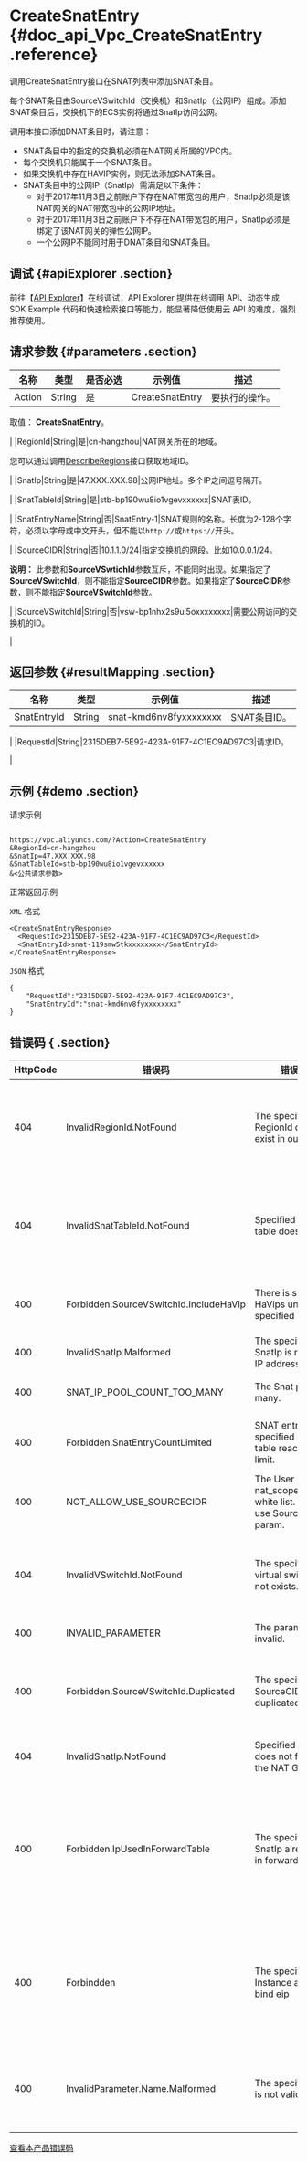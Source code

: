 # CreateSnatEntry {#doc_api_Vpc_CreateSnatEntry .reference}

调用CreateSnatEntry接口在SNAT列表中添加SNAT条目。

每个SNAT条目由SourceVSwitchId（交换机）和SnatIp（公网IP）组成。添加SNAT条目后，交换机下的ECS实例将通过SnatIp访问公网。

调用本接口添加DNAT条目时，请注意：

-   SNAT条目中的指定的交换机必须在NAT网关所属的VPC内。
-   每个交换机只能属于一个SNAT条目。
-   如果交换机中存在HAVIP实例，则无法添加SNAT条目。
-   SNAT条目中的公网IP（SnatIp）需满足以下条件：
    -   对于2017年11月3日之前账户下存在NAT带宽包的用户，SnatIp必须是该NAT网关的NAT带宽包中的公网IP地址。
    -   对于2017年11月3日之前账户下不存在NAT带宽包的用户，SnatIp必须是绑定了该NAT网关的弹性公网IP。
    -   一个公网IP不能同时用于DNAT条目和SNAT条目。

## 调试 {#apiExplorer .section}

前往【[API Explorer](https://api.aliyun.com/#product=Vpc&api=CreateSnatEntry)】在线调试，API Explorer 提供在线调用 API、动态生成 SDK Example 代码和快速检索接口等能力，能显著降低使用云 API 的难度，强烈推荐使用。

## 请求参数 {#parameters .section}

|名称|类型|是否必选|示例值|描述|
|--|--|----|---|--|
|Action|String|是|CreateSnatEntry|要执行的操作。

 取值： **CreateSnatEntry**。

 |
|RegionId|String|是|cn-hangzhou|NAT网关所在的地域。

 您可以通过调用[DescribeRegions](~~36063~~)接口获取地域ID。

 |
|SnatIp|String|是|47.XXX.XXX.98|公网IP地址。多个IP之间逗号隔开。

 |
|SnatTableId|String|是|stb-bp190wu8io1vgevxxxxxx|SNAT表ID。

 |
|SnatEntryName|String|否|SnatEntry-1|SNAT规则的名称。长度为2-128个字符，必须以字母或中文开头，但不能以`http://`或`https://`开头。

 |
|SourceCIDR|String|否|10.1.1.0/24|指定交换机的网段。比如10.0.0.1/24。

 **说明：** 此参数和**SourceVSwtichId**参数互斥，不能同时出现。如果指定了**SourceVSwitchId**，则不能指定**SourceCIDR**参数。如果指定了**SourceCIDR**参数，则不能指定**SourceVSwitchId**参数。

 |
|SourceVSwitchId|String|否|vsw-bp1nhx2s9ui5oxxxxxxxx|需要公网访问的交换机的ID。

 |

## 返回参数 {#resultMapping .section}

|名称|类型|示例值|描述|
|--|--|---|--|
|SnatEntryId|String|snat-kmd6nv8fyxxxxxxxx|SNAT条目ID。

 |
|RequestId|String|2315DEB7-5E92-423A-91F7-4C1EC9AD97C3|请求ID。

 |

## 示例 {#demo .section}

请求示例

``` {#request_demo}

https://vpc.aliyuncs.com/?Action=CreateSnatEntry
&RegionId=cn-hangzhou
&SnatIp=47.XXX.XXX.98
&SnatTableId=stb-bp190wu8io1vgevxxxxxx
&<公共请求参数>

```

正常返回示例

`XML` 格式

``` {#xml_return_success_demo}
<CreateSnatEntryResponse>
  <RequestId>2315DEB7-5E92-423A-91F7-4C1EC9AD97C3</RequestId>
  <SnatEntryId>snat-119smw5tkxxxxxxxx</SnatEntryId>
</CreateSnatEntryResponse>

```

`JSON` 格式

``` {#json_return_success_demo}
{
	"RequestId":"2315DEB7-5E92-423A-91F7-4C1EC9AD97C3",
	"SnatEntryId":"snat-kmd6nv8fyxxxxxxxx"
}
```

## 错误码 { .section}

|HttpCode|错误码|错误信息|描述|
|--------|---|----|--|
|404|InvalidRegionId.NotFound|The specified RegionId does not exist in our records.|指定的 RegionId 不存在，请您检查此产品在该地域是否可用。|
|404|InvalidSnatTableId.NotFound|Specified SNAT table does not exist.|指定的 SNAT 表不存在，请您检查输入参数是否正确。|
|400|Forbidden.SourceVSwitchId.IncludeHaVip|There is some HaVips under specified VSwitch|该交换机下有关联的HAVIP。|
|400|InvalidSnatIp.Malformed|The specified SnatIp is not a valid IP address.|该公网IP不合法。|
|400|SNAT\_IP\_POOL\_COUNT\_TOO\_MANY|The Snat pool ip too many.|SNAT IP池的IP达到配额。|
|400|Forbidden.SnatEntryCountLimited|SNAT entry in the specified SNAT table reach it?s limit.|SNAT条目数量已达到配额。|
|400|NOT\_ALLOW\_USE\_SOURCECIDR|The User not in nat\_scope\_unlimited white list. Cannot use SourceCidr param.|内网IP超出VPC网段范围。|
|404|InvalidVSwitchId.NotFound|The specified virtual switch does not exists.|该交换机不存在，请您检查输入的交换机是否正确。|
|400|INVALID\_PARAMETER|The parameter invalid.|参数不合法。|
|400|Forbidden.SourceVSwitchId.Duplicated|The specified SourceCIDRis duplicated.|该交换机已配置了 SNAT 规则，请您不要重复设置。|
|404|InvalidSnatIp.NotFound|Specified SnatIp does not found on the NAT Gateway|该公网IP不在NAT网关中。|
|400|Forbidden.IpUsedInForwardTable|The specified SnatIp already used in forward table|该公网IP已经被DNAT使用，请更换其他公网IP地址或将当前公网IP的DNAT规则删除。|
|400|Forbindden|The specified Instance already bind eip|该实例已经绑定了 EIP，请将 ECS 实例与 EIP 解绑后再添加该端口转发规则。|
|400|InvalidParameter.Name.Malformed|The specified Name is not valid.|该名称不合法，请您按照正确的格式书写名称。|

[查看本产品错误码](https://error-center.aliyun.com/status/product/Vpc)

